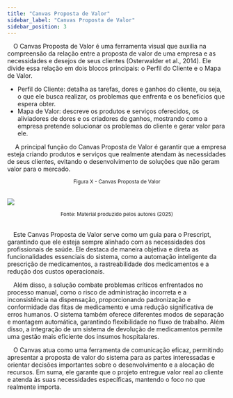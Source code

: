 ```yaml
---
title: "Canvas Proposta de Valor"
sidebar_label: "Canvas Proposta de Valor"
sidebar_position: 3
---
```


&emsp;O Canvas Proposta de Valor é uma ferramenta visual que auxilia na compreensão da relação entre a proposta de valor de uma empresa e as necessidades e desejos de seus clientes (Osterwalder et al., 2014). Ele divide essa relação em dois blocos principais: o Perfil do Cliente e o Mapa de Valor.

<ul>
<li>Perfil do Cliente: detalha as tarefas, dores e ganhos do cliente, ou seja, o que ele busca realizar, os problemas que enfrenta e os benefícios que espera obter.</li>
<li>Mapa de Valor: descreve os produtos e serviços oferecidos, os aliviadores de dores e os criadores de ganhos, mostrando como a empresa pretende solucionar os problemas do cliente e gerar valor para ele.</li>
</ul>

&emsp; A principal função do Canvas Proposta de Valor é garantir que a empresa esteja criando produtos e serviços que realmente atendam às necessidades de seus clientes, evitando o desenvolvimento de soluções que não geram valor para o mercado.
<br/>

<div align='center'>
<sub>Figura X - Canvas Proposta de Valor</sub>
</div><br/>

<img src="/img/canvas_proposta_valor.png"/><br/>

<div align ='center'>
<sup>Fonte: Material produzido pelos autores (2025)</sup>
</div><br/>

&emsp;Este Canvas Proposta de Valor serve como um guia para o Prescript, garantindo que ele esteja sempre alinhado com as necessidades dos profissionais de saúde. Ele destaca de maneira objetiva e direta as funcionalidades essenciais do sistema, como a automação inteligente da prescrição de medicamentos, a rastreabilidade dos medicamentos e a redução dos custos operacionais.

&emsp;Além disso, a solução combate problemas críticos enfrentados no processo manual, como o risco de administração incorreta e a inconsistência na dispensação, proporcionando padronização e conformidade das fitas de medicamento e uma redução significativa de erros humanos. O sistema também oferece diferentes modos de separação e montagem automática, garantindo flexibilidade no fluxo de trabalho. Além disso, a integração de um sistema de devolução de medicamentos permite uma gestão mais eficiente dos insumos hospitalares.

&emsp;O Canvas atua como uma ferramenta de comunicação eficaz, permitindo apresentar a proposta de valor do sistema para as partes interessadas e orientar decisões importantes sobre o desenvolvimento e a alocação de recursos. Em suma, ele garante que o projeto entregue valor real ao cliente e atenda às suas necessidades específicas, mantendo o foco no que realmente importa.

